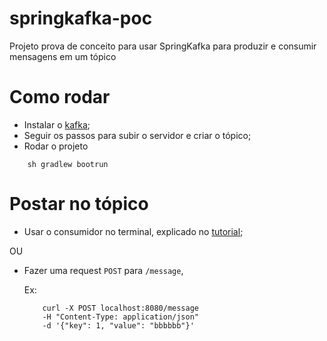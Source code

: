 # springkafka-poc

Projeto prova de conceito para usar SpringKafka para produzir e consumir mensagens em um tópico

# Como rodar
- Instalar o [kafka](https://www.apache.org/dyn/closer.cgi?path=/kafka/3.3.1/kafka_2.13-3.3.1.tgz);
- Seguir os passos para subir o servidor e criar o tópico;
- Rodar o projeto
```
    sh gradlew bootrun
```

# Postar no tópico
- Usar o consumidor no terminal, explicado no [tutorial](https://www.apache.org/dyn/closer.cgi?path=/kafka/3.3.1/kafka_2.13-3.3.1.tgz);

OU

- Fazer uma request `POST` para `/message`,

    Ex: 
    ```
        curl -X POST localhost:8080/message 
        -H "Content-Type: application/json" 
        -d '{"key": 1, "value": "bbbbbb"}'  
    ```